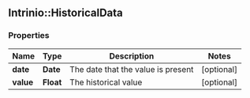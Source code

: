 ## Intrinio::HistoricalData

### Properties
Name | Type | Description | Notes
------------ | ------------- | ------------- | -------------
**date** | **Date** | The date that the value is present | [optional] 
**value** | **Float** | The historical value | [optional] 


